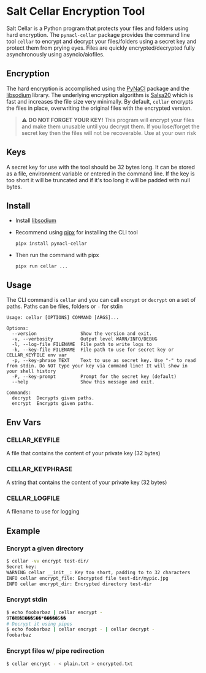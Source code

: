 # Salt Cellar Encryption Tool

Salt Cellar is a Python program that protects your files and folders using hard encryption. The `pynacl-cellar` package provides the command line tool `cellar` to encrypt and decrypt your files/folders using a secret key and protect them from prying eyes. Files are quickly encrypted/decrypted fully asynchronously using asyncio/aiofiles. 

## Encryption

The hard encryption is accomplished using the [PyNaCl](https://pynacl.readthedocs.io/) package and the [libsodium](https://doc.libsodium.org/) library. The underlying encryption algorithm is [Salsa20](https://cr.yp.to/salsa20.html) which is fast and increases the file size very minimally. By default, `cellar` encrypts the files in place, overwriting the original files with the encrypted version.


> :warning: **DO NOT FORGET YOUR KEY!** This program will encrypt your files and make them unusable until you decrypt them. If you lose/forget the secret key then the files will not be recoverable. Use at your own risk


## Keys

A secret key for use with the tool should be 32 bytes long. It can be stored as a file, environment variable or entered in the command line. If the key is too short it will be truncated and if it's too long it will be padded with null bytes.

## Install

- Install [libsodium](https://doc.libsodium.org/)
- Recommend using [pipx](https://pypa.github.io/pipx/) for installing the CLI tool

    `pipx install pynacl-cellar`

- Then run the command with pipx

    `pipx run cellar ...`

## Usage

The CLI command is `cellar` and you can call `encrypt` or `decrypt` on a set of paths. Paths can be files, folders or `-` for stdin

```
Usage: cellar [OPTIONS] COMMAND [ARGS]...

Options:
  --version                Show the version and exit.
  -v, --verbosity          Output level WARN/INFO/DEBUG
  -l, --log-file FILENAME  File path to write logs to
  -k, --key-file FILENAME  File path to use for secret key or CELLAR_KEYFILE env var
  -p, --key-phrase TEXT    Text to use as secret key. Use "-" to read from stdin. Do NOT type your key via command line! It will show in your shell history
  -P, --key-prompt         Prompt for the secret key (default)
  --help                   Show this message and exit.

Commands:
  decrypt  Decrypts given paths.
  encrypt  Encrypts given paths.
```

## Env Vars

### CELLAR_KEYFILE
 A file that contains the content of your private key (32 bytes)

### CELLAR_KEYPHRASE
 A string that contains the content of your private key (32 bytes)

### CELLAR_LOGFILE
A filename to use for logging

## Example

### Encrypt a given directory

```bash
$ cellar -vv encrypt test-dir/
Secret key: 
WARNING cellar __init__: Key too short, padding to to 32 characters
INFO cellar encrypt_file: Encrypted file test-dir/mypic.jpg
INFO cellar encrypt_dir: Encrypted directory test-dir
```

### Encrypt stdin

```bash
$ echo foobarbaz | cellar encrypt -
9T�䳵�B���S��*�����S��
# Decrypt it using pipes
$ echo foobarbaz | cellar encrypt - | cellar decrypt -
foobarbaz
```

### Encrypt files w/ pipe redirection

```bash
$ cellar encrypt - < plain.txt > encrypted.txt
```